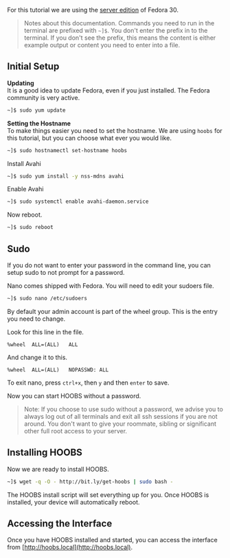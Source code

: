 For this tutorial we are using the [server edition](https://getfedora.org/en/server/download/) of Fedora 30.

> Notes about this documentation. Commands you need to run in the terminal are prefixed with `~]$`. You don't enter the prefix in to the terminal. If you don't see the prefix, this means the content is either example output or content you need to enter into a file.

## Initial Setup

**Updating**  
It is a good idea to update Fedora, even if you just installed. The Fedora community is very active.

```bash
~]$ sudo yum update
```

**Setting the Hostname**  
To make things easier you need to set the hostname. We are using `hoobs` for this tutorial, but you can choose what ever you would like.

```bash
~]$ sudo hostnamectl set-hostname hoobs
```

Install Avahi

```bash
~]$ sudo yum install -y nss-mdns avahi
```

Enable Avahi

```bash
~]$ sudo systemctl enable avahi-daemon.service
```

Now reboot.

```bash
~]$ sudo reboot
```

## Sudo
If you do not want to enter your password in the command line, you can setup sudo to not prompt for a password.

Nano comes shipped with Fedora. You will need to edit your sudoers file.

```bash
~]$ sudo nano /etc/sudoers
```

By default your admin account is part of the wheel group. This is the entry you need to change.

Look for this line in the file.

`
%wheel	ALL=(ALL)	ALL
`

And change it to this.

`
%wheel	ALL=(ALL)	NOPASSWD: ALL
`

To exit nano, press `ctrl+x`, then `y` and then `enter` to save.

Now you can start HOOBS without a password.

> Note: If you choose to use sudo without a password, we advise you to always log out of all terminals and exit all ssh sessions if you are not around. You don't want to give your roommate, sibling or significant other full root access to your server.

## Installing HOOBS
Now we are ready to install HOOBS.

```bash
~]$ wget -q -O - http://bit.ly/get-hoobs | sudo bash -
```

The HOOBS install script will set everything up for you. Once HOOBS is installed, your device will automatically reboot.


## Accessing the Interface
Once you have HOOBS installed and started, you can access the interface from [http://hoobs.local](http://hoobs.local).
